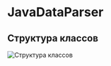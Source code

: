 # JavaDataParser

## Структура классов
![Структура классов](https://github.com/HardreaM/JavaDataParser/assets/46752979/41fe0ad0-cf08-424d-94a5-ff5289bf410e)
